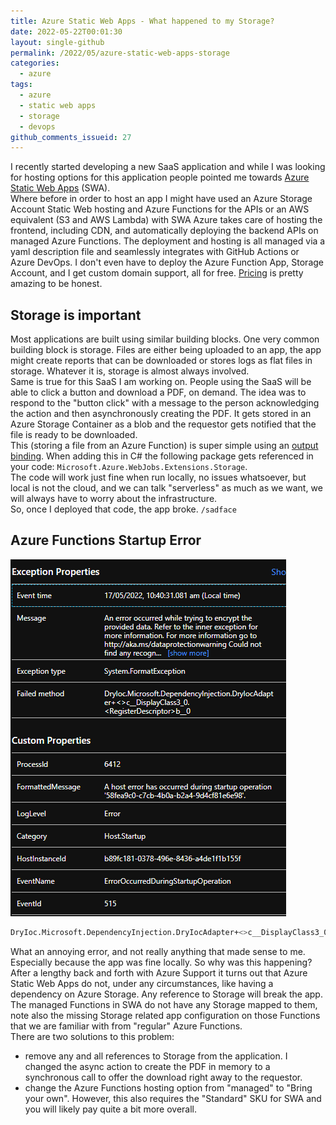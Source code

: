 ```yaml
---
title: Azure Static Web Apps - What happened to my Storage?
date: 2022-05-22T00:01:30
layout: single-github
permalink: /2022/05/azure-static-web-apps-storage
categories:
  - azure
tags:
  - azure
  - static web apps
  - storage
  - devops
github_comments_issueid: 27
---
```


I recently started developing a new SaaS application and while I was looking for hosting options for this application people pointed me towards <a href="https://docs.microsoft.com/en-us/azure/static-web-apps/overview" target="_blank">Azure Static Web Apps</a> (SWA).<br>
Where before in order to host an app I might have used an Azure Storage Account Static Web hosting and Azure Functions for the APIs or an AWS equivalent (S3 and AWS Lambda) with SWA Azure takes care of hosting the frontend, including CDN, and automatically deploying the backend APIs on managed Azure Functions. The deployment and hosting is all managed via a yaml description file and seamlessly integrates with GitHub Actions or Azure DevOps. I don't even have to deploy the Azure Function App, Storage Account, and I get custom domain support, all for free. <a href="https://azure.microsoft.com/en-us/pricing/details/app-service/static/" target="_blank">Pricing</a> is pretty amazing to be honest.

## Storage is important

Most applications are built using similar building blocks. One very common building block is storage. Files are either being uploaded to an app, the app might create reports that can be downloaded or stores logs as flat files in storage. Whatever it is, storage is almost always involved.<br>
Same is true for this SaaS I am working on. People using the SaaS will be able to click a button and download a PDF, on demand. The idea was to respond to the "button click" with a message to the person acknowledging the action and then asynchronously creating the PDF. It gets stored in an Azure Storage Container as a blob and the requestor gets notified that the file is ready to be downloaded.<br>
This (storing a file from an Azure Function) is super simple using an <a href="https://docs.microsoft.com/en-us/azure/azure-functions/functions-bindings-storage-blob-output?tabs=in-process%2Cextensionv5&pivots=programming-language-csharp" target="_blank">output binding</a>. When adding this in C# the following package gets referenced in your code: `Microsoft.Azure.WebJobs.Extensions.Storage`.<br>
The code will work just fine when run locally, no issues whatsoever, but local is not the cloud, and we can talk "serverless" as much as we want, we will always have to worry about the infrastructure.<br>
So, once I deployed that code, the app broke. `/sadface`<br>

## Azure Functions Startup Error

[![Azure Function Startup Error](/media/2022/05/dryloc.png)](/media/2022/05/dryloc.png)

```bash
DryIoc.Microsoft.DependencyInjection.DryIocAdapter+<>c__DisplayClass3_0.<RegisterDescriptor>b__0
```

What an annoying error, and not really anything that made sense to me. Especially because the app was fine locally. So why was this happening?<br>
After a lengthy back and forth with Azure Support it turns out that Azure Static Web Apps do not, under any circumstances, like having a dependency on Azure Storage. Any reference to Storage will break the app. The managed Functions in SWA do not have any Storage mapped to them, note also the missing Storage related app configuration on those Functions that we are familiar with from "regular" Azure Functions.<br>
There are two solutions to this problem:

- remove any and all references to Storage from the application. I changed the async action to create the PDF in memory to a synchronous call to offer the download right away to the requestor.
- change the Azure Functions hosting option from "managed" to "Bring your own". However, this also requires the "Standard" SKU for SWA and you will likely pay quite a bit more overall.
